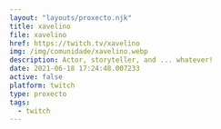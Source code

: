 ```yaml
---
layout: "layouts/proxecto.njk"
title: xavelino
file: xavelino
href: https://twitch.tv/xavelino
img: /img/comunidade/xavelino.webp
description: Actor, storyteller, and ... whatever!
date: 2021-06-18 17:24:48.007233
active: false
platform: twitch
type: proxecto
tags:
  - twitch
---
```

